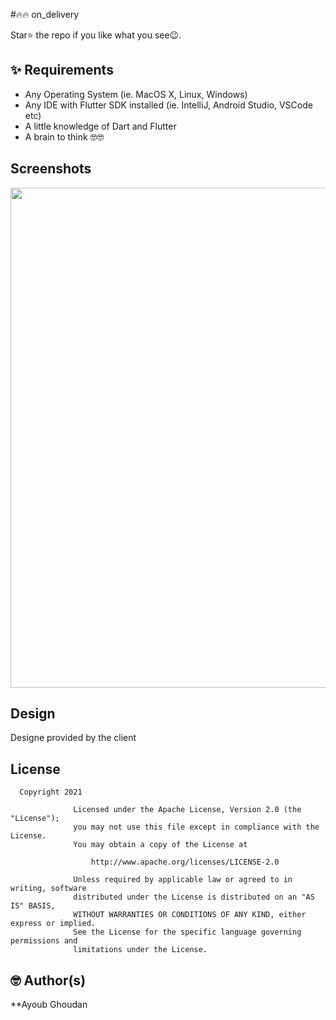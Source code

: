 #🔥🔥  on_delivery

Star⭐ the repo if you like what you see😉.

## ✨ Requirements
* Any Operating System (ie. MacOS X, Linux, Windows)
* Any IDE with Flutter SDK installed (ie. IntelliJ, Android Studio, VSCode etc)
* A little knowledge of Dart and Flutter
* A brain to think 🤓🤓

## Screenshots
<p>
    <img src="assets/images/l1.png" width="800">
</p>


## Design
Designe provided by the client

<h2 id="license">License</h2>

<pre><code>  Copyright 2021

              Licensed under the Apache License, Version 2.0 (the "License");
              you may not use this file except in compliance with the License.
              You may obtain a copy of the License at

                  http://www.apache.org/licenses/LICENSE-2.0

              Unless required by applicable law or agreed to in writing, software
              distributed under the License is distributed on an "AS IS" BASIS,
              WITHOUT WARRANTIES OR CONDITIONS OF ANY KIND, either express or implied.
              See the License for the specific language governing permissions and
              limitations under the License.
</code></pre>

## 🤓 Author(s)
**Ayoub Ghoudan
